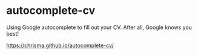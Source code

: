 # autocomplete-cv
Using Google autocomplete to fill out your CV. After all, Google knows you best!

https://chrisma.github.io/autocomplete-cv/
